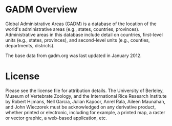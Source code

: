 GADM Overview
====

Global Administrative Areas (GADM) is a database of the location of the world's administrative areas (e.g., states, countries, provinces). Administrative areas in this database include detail on countries, first-level units (e.g., states, provinces), and second-level units (e.g., counties, departments, districts).

The base data from gadm.org was last updated in January 2012.

License
====

Please see the license file for attribution details. The University of Berleley, Museum of Vertebrate Zoology, and the International Rice Research Institute by Robert Hijmans, Nell Garcia, Julian Kapoor, Anrel Rala, Aileen Maunahan, and John Wieczorek must be acknowledged on any derivative product, whether printed or electronic, including for example, a printed map, a raster or vector graphic, a web-based application, etc.
